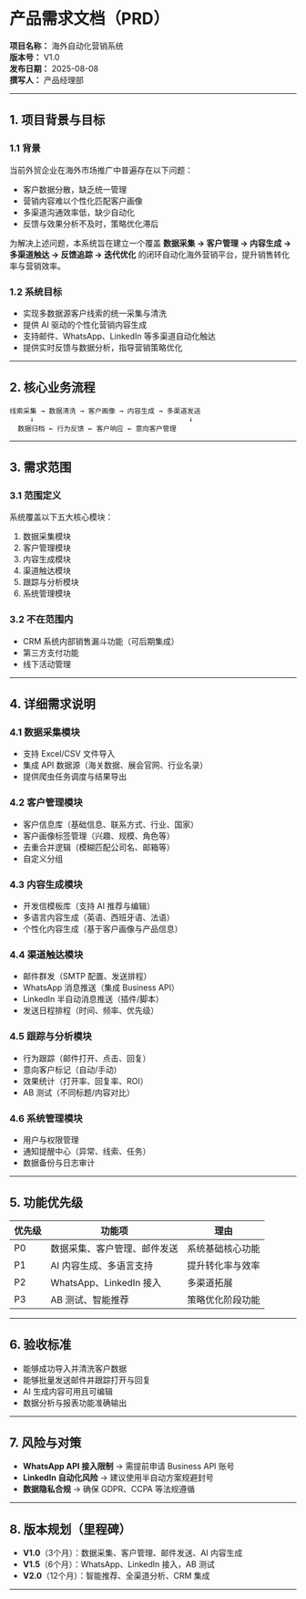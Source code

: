 # 产品需求文档（PRD）
**项目名称：** 海外自动化营销系统  
**版本号：** V1.0  
**发布日期：** 2025-08-08  
**撰写人：** 产品经理部  

---

## 1. 项目背景与目标

### 1.1 背景
当前外贸企业在海外市场推广中普遍存在以下问题：
- 客户数据分散，缺乏统一管理
- 营销内容难以个性化匹配客户画像
- 多渠道沟通效率低，缺少自动化
- 反馈与效果分析不及时，策略优化滞后

为解决上述问题，本系统旨在建立一个覆盖 **数据采集 → 客户管理 → 内容生成 → 多渠道触达 → 反馈追踪 → 迭代优化** 的闭环自动化海外营销平台，提升销售转化率与营销效率。

### 1.2 系统目标
- 实现多数据源客户线索的统一采集与清洗
- 提供 AI 驱动的个性化营销内容生成
- 支持邮件、WhatsApp、LinkedIn 等多渠道自动化触达
- 提供实时反馈与数据分析，指导营销策略优化

---

## 2. 核心业务流程

```
线索采集 → 数据清洗 → 客户画像 → 内容生成 → 多渠道发送
     ↓                                      ↓
  数据归档 ← 行为反馈 ← 客户响应 ← 意向客户管理
```

---

## 3. 需求范围

### 3.1 范围定义
系统覆盖以下五大核心模块：
1. 数据采集模块
2. 客户管理模块
3. 内容生成模块
4. 渠道触达模块
5. 跟踪与分析模块
6. 系统管理模块

### 3.2 不在范围内
- CRM 系统内部销售漏斗功能（可后期集成）
- 第三方支付功能
- 线下活动管理

---

## 4. 详细需求说明

### 4.1 数据采集模块
- 支持 Excel/CSV 文件导入
- 集成 API 数据源（海关数据、展会官网、行业名录）
- 提供爬虫任务调度与结果导出

### 4.2 客户管理模块
- 客户信息库（基础信息、联系方式、行业、国家）
- 客户画像标签管理（兴趣、规模、角色等）
- 去重合并逻辑（模糊匹配公司名、邮箱等）
- 自定义分组

### 4.3 内容生成模块
- 开发信模板库（支持 AI 推荐与编辑）
- 多语言内容生成（英语、西班牙语、法语）
- 个性化内容生成（基于客户画像与产品信息）

### 4.4 渠道触达模块
- 邮件群发（SMTP 配置、发送排程）
- WhatsApp 消息推送（集成 Business API）
- LinkedIn 半自动消息推送（插件/脚本）
- 发送日程排程（时间、频率、优先级）

### 4.5 跟踪与分析模块
- 行为跟踪（邮件打开、点击、回复）
- 意向客户标记（自动/手动）
- 效果统计（打开率、回复率、ROI）
- AB 测试（不同标题/内容对比）

### 4.6 系统管理模块
- 用户与权限管理
- 通知提醒中心（异常、线索、任务）
- 数据备份与日志审计

---

## 5. 功能优先级

| 优先级 | 功能项                       | 理由             |
| ------ | ---------------------------- | ---------------- |
| P0     | 数据采集、客户管理、邮件发送 | 系统基础核心功能 |
| P1     | AI 内容生成、多语言支持      | 提升转化率与效率 |
| P2     | WhatsApp、LinkedIn 接入      | 多渠道拓展       |
| P3     | AB 测试、智能推荐            | 策略优化阶段功能 |

---

## 6. 验收标准
- 能够成功导入并清洗客户数据
- 能够批量发送邮件并跟踪打开与回复
- AI 生成内容可用且可编辑
- 数据分析与报表功能准确输出

---

## 7. 风险与对策
- **WhatsApp API 接入限制** → 需提前申请 Business API 账号
- **LinkedIn 自动化风险** → 建议使用半自动方案规避封号
- **数据隐私合规** → 确保 GDPR、CCPA 等法规遵循

---

## 8. 版本规划（里程碑）
- **V1.0**（3个月）：数据采集、客户管理、邮件发送、AI 内容生成
- **V1.5**（6个月）：WhatsApp、LinkedIn 接入，AB 测试
- **V2.0**（12个月）：智能推荐、全渠道分析、CRM 集成

---